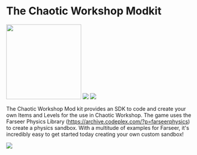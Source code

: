 # The Chaotic Workshop Modkit

<img src="https://raw.githubusercontent.com/VirtexEdgeDesign/chaoticworkshop-modkit/master/docs/img/icon/logo.png" width="200px"> 
<img src="https://img.shields.io/nuget/v/Virtex.ChaoticWorkshop.ModSDK.svg"> 
<img src="https://img.shields.io/nuget/dt/Virtex.ChaoticWorkshop.ModSDK.svg"> 

The Chaotic Workshop Mod kit provides an SDK to code and create your own Items and Levels for the use in Chaotic Workshop. The game uses the Farseer Physics Library (https://archive.codeplex.com/?p=farseerphysics) to create a physics sandbox. With a multitude of examples for Farseer, it's incredibly easy to get started today creating your own custom sandbox!

<img src="https://raw.githubusercontent.com/VirtexEdgeDesign/chaoticworkshop-modkit/master/docs/img/icon/farseer.png">
